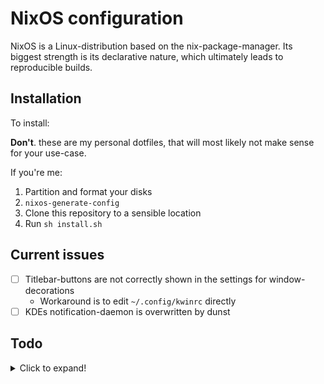 # NixOS configuration

NixOS is a Linux-distribution based on the nix-package-manager. Its biggest strength is its declarative nature, which ultimately leads to reproducible builds.

## Installation

To install:

**Don't**. these are my personal dotfiles, that will most likely not make sense for your use-case.

If you're me:

1. Partition and format your disks
2. `nixos-generate-config`
3. Clone this repository to a sensible location
4. Run `sh install.sh`

## Current issues

- [ ] Titlebar-buttons are not correctly shown in the settings for window-decorations
  - Workaround is to edit `~/.config/kwinrc` directly
- [ ] KDEs notification-daemon is overwritten by dunst

## Todo

<details>
  <summary>Click to expand!</summary>

  ### Options
  
  - [ ] Use `cachix` for `nvim-nightly` and `dwm`-overlay
  - [ ] Configure dunst via home-manager
  - [ ] Install and configure gammastep (successor to redshift)
  - [ ] Use flakes
  - [ ] Make setup modular
    - [Inspiration](https://github.com/rummik/nixos-config)
    - [x] Modular as in *split up into multiple files*
    - [ ] Modular as in *for multiple hosts*
  - [ ] Bootstrapper for this configuration
  - [ ] Find out, how to configure Displayport-Audio
  - [ ] ~~Docker~~ Podman for container-management (Kubernetes? kubectl / kind / helm...) *(work-configuration)*
  - [x] Try out autorandr
  - [x] Try out bluetooth on dwm
  - [x] Configure alacritty via home-manager
  - [x] doas instead of sudo
  - [x] pipewire instead of pulseaudio
  - [x] packages from unstable channel
  - [x] dotfiles-management with home-manager
  - [x] correct keyboard-model and locales
  - [x] configuration.nix with symlink (superseeded by setup-script)
  - [x] Configure Bluetooth
  - [x] Don't commit `hardware.nix`!
  - [x] Write setup-script
  
  ### Window Managers
  
  #### KDE
  
  - [x] hello window decorations
    - Package is not as clean as it could be
  - [x] Windows-tiling script
  - [x] no titlebar, when maximized
  
  #### dwm
  
  - [x] Find better way of installing and managing the package
    - Auto push to `dwm-src`-repository; include this repository in the dwm overlay
  - [x] Include battery-percentage in status-bar
  - [x] Build own nix-package
  
  ### Packages
  
  - [x] openvpn *(work-configuration)*
  - [x] intellij-idea *(work-configuration)*
  - [x] Microsoft Teams *(work-configuration)*
  - [x] spotify
  - [x] vs-code
  - [x] nvim-nightly

  #### Neovim

  - [x] Migrate init.vim to home-manager
    - I actually tagged that as "in-progress" before, but since I basically learned everything I need to know to include new stuff, I'll mark that as done.
  - [x] Find correct way to configure neovim (maybe it's better to install system-wide and just manage .config/nvim via home-manager?)
    - Build custom packages and include them in the config
</details>
